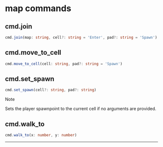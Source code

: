 # map commands

## cmd.join

```ts
cmd.join(map: string, cell?: string = 'Enter', pad?: string = 'Spawn')
```

## cmd.move_to_cell

```ts
cmd.move_to_cell(cell: string, pad?: string = 'Spawn')
```

## cmd.set_spawn

```ts
cmd.set_spawn(cell?: string, pad?: string)
```

> [!NOTE]
>
> Sets the player spawnpoint to the current cell if no arguments are provided.


## cmd.walk_to

```ts
cmd.walk_to(x: number, y: number)
```

---

